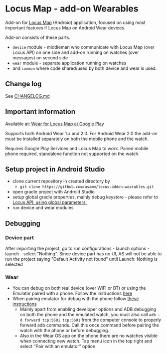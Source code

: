 # Locus Map - add-on Wearables

Add-on for [Locus Map](http://www.locusmap.eu) (Android) application, focused on using most important features if Locus Map on Android Wear devices.

Add-on consists of these parts.

- `device` module - middleman who communicate with Locus Map (over Locus API) on one side and add-on running on watches (over messages) on second side
- `wear` module - separate application running on watches
- and `common` where code shared/used by both device and wear is used.

## Change log
See [CHANGELOG.md](CHANGELOG.md)

## Important information

Available at: [Wear for Locus Map at Google Play](https://play.google.com/store/apps/details?id=com.asamm.locus.addon.wear)

Supports both Android Wear 1.x and 2.0. For Android Wear 2.0 the add-on must be installed separately on both the mobile phone and the watch.

Requires Google Play Services and Locus Map to work. Paired mobile phone required, standalone function not supported on the watch.

## Setup project in Android Studio

- clone current repository in created directory by
  - `git clone https://github.com/asamm/locus-addon-wearables.git`
- open gradle project with Android Studio
- setup global gradle properties, mainly debug keystore - please refer to [Locus API, using global parameters.](https://github.com/asamm/locus-api/wiki/Adding-Locus-API-to-project#using-global-parameters)
- run device and wear modules

## Debugging 

### Device part
After importing the project, go to run configurations - launch options - launch - select "Nothing". Since device part has no UI, AS will not be able to run the project saying "Default Activity not found" until Launch: Nothing is selected

### Wear
- You can debug on both real device (over WiFi or BT) or using the Emulator paired with a phone. Follow the instructions [here](https://developer.android.com/training/wearables/apps/debugging)
- When pairing emulator for debug with the phone follow [these instructions](https://developer.android.com/training/wearables/apps/creating)
   - Mainly apart from enabling developer options and ADB debugging on both the phone and the emulated watch, you must also call ```adb -d forward tcp:5601 tcp:5601``` from the computer console to properly forward adb commands. Call this once command before pairing the watch with the phone or before debugging.
   - Also in the Wear OS app on the phone there are no watches visible when connecting new watch. Tap menu icon in the top right and select "Pair with an emulator" option.
